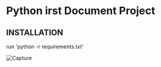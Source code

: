 # Python irst Document Project

## INSTALLATION
run 'python -r requirements.txt'


![Capture](https://user-images.githubusercontent.com/76107893/102351023-c7ec5f80-3fcb-11eb-8a5c-06be5eb8a03f.PNG)
